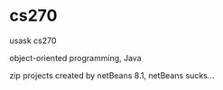 # cs270
usask cs270

object-oriented programming, Java

zip projects created by netBeans 8.1, netBeans sucks...
